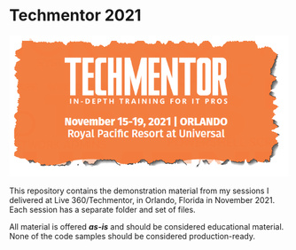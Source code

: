 # Techmentor 2021

![Techmentor 2021](images/tm2021.png)

This repository contains the demonstration material from my sessions I delivered at Live 360/Techmentor, in Orlando, Florida in November 2021. Each session has a separate folder and set of files.

All material is offered __*as-is*__ and should be considered educational material. None of the code samples should be considered production-ready.
